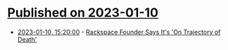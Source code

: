 # [Published on 2023-01-10](index.md)

* [2023-01-10, 15:20:00](https://tech.slashdot.org/story/23/01/10/1511256/rackspace-founder-says-its-on-trajectory-of-death?utm_source=rss1.0mainlinkanon&utm_medium=feed) - [Rackspace Founder Says It's 'On Trajectory of Death'](https://tech.slashdot.org/story/23/01/10/1511256/rackspace-founder-says-its-on-trajectory-of-death?utm_source=rss1.0mainlinkanon&utm_medium=feed)
